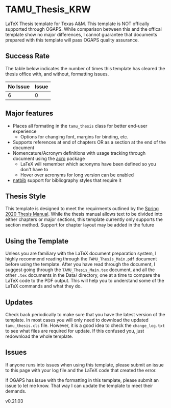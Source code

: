 # TAMU\_Thesis\_KRW
LaTeX Thesis template for Texas A&amp;M. This template is NOT offically supported through OGAPS.
While comparison between this and the offical template show no major differences, I cannot guarantee
that documents prepared with this template will pass OGAPS quality assurance.

## Success Rate
The table below indicates the number of times this template has cleared the thesis office with, and without, formatting issues.

| No Issue | Issue |
|----------|-------|
|   6      |   0   |

## Major features
* Places all formating in the `tamu_thesis` class for better end-user experience
  * Options for changing font, margins for binding, etc.
* Supports references at end of chapters OR as a section at the end of the document
* Nomencature/Acronym definitions with usage tracking through document using the [acro][acro] package
  * LaTeX will remember which acronyms have been defined so you don't have to
  * Hover over acronyms for long version can be enabled
* [natbib][natbib] support for bibliography styles that require it

## Thesis Style
This template is designed to meet the requirments outlined by the [Spring 2020 Thesis Manual][thesis manual].
While the thesis manual allows text to be divided into either chapters or major sections, this template currently
only supports the section method. Support for chapter layout may be added in the future

## Using the Template
Unless you are familiary with the LaTeX document preparation system, I highly recommend reading through the `TAMU_Thesis_Main.pdf` document before using the template.
After you have read through the document, I suggest going through the `TAMU_Thesis_Main.tex` document, and all the other `.tex` documents in the Data/ directory, one at a time to compare the LaTeX code to the PDF output.
This will help you to understand some of the LaTeX commands and what they do.

## Updates
Check back periodically to make sure that you have the latest version of the template.
In most cases you will only need to download the updated `tamu_thesis.cls` file.
However, it is a good idea to check the `change_log.txt` to see what files are required for update.
If this confused you, just redownload the whole template.

## Issues
If anyone runs into issues when using this template, please submit an issue to this page with your log file and the LaTeX code that created the error. 

If OGAPS has issue with the formatting in this template, please submit an issue to let me know.
That way I can update the template to meet their demands.

v0.21.03

[thesis manual]: http://ogaps.tamu.edu/OGAPS/media/media-library/New%20Forms%20and%20Information/Thesis-Dissertation-Manual.pdf
[acro]: https://ctan.org/pkg/acro?lang=en
[natbib]: https://ctan.org/pkg/natbib?lang=en
